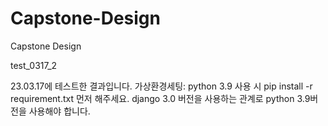 # Capstone-Design
Capstone Design

test_0317_2

23.03.17에 테스트한 결과입니다.
가상환경세팅: python 3.9
사용 시 pip install -r requirement.txt 먼저 해주세요.
django 3.0 버전을 사용하는 관계로 python 3.9버전을 사용해야 합니다. 

